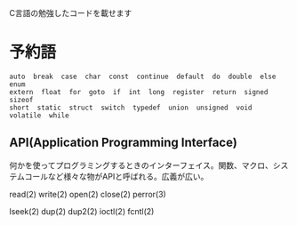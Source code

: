 C言語の勉強したコードを載せます

# 予約語
```
auto  break  case  char  const  continue  default  do  double  else  enum
extern  float  for  goto  if  int  long  register  return  signed  sizeof
short  static  struct  switch  typedef  union  unsigned  void  volatile  while
```

## API(Application Programming Interface)
何かを使ってプログラミングするときのインターフェイス。関数、マクロ、システムコールなど様々な物がAPIと呼ばれる。広義が広い。

read(2)
write(2)
open(2)
close(2)
perror(3)

lseek(2)
dup(2)
dup2(2)
ioctl(2)
fcntl(2)

